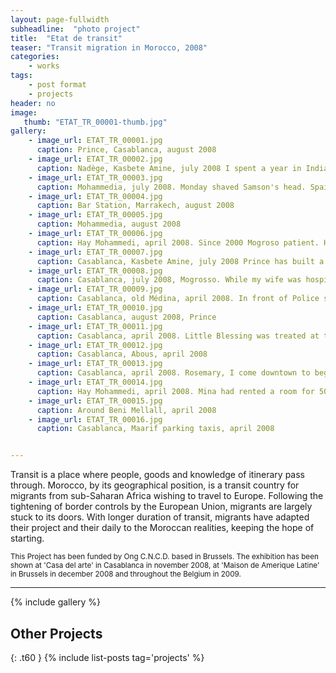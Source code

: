 ```yaml
---
layout: page-fullwidth
subheadline:  "photo project"
title:  "Etat de transit"
teaser: "Transit migration in Morocco, 2008"
categories:
    - works
tags:
    - post format
    - projects
header: no
image:
   thumb: "ETAT_TR_00001-thumb.jpg"
gallery:
    - image_url: ETAT_TR_00001.jpg
      caption: Prince, Casablanca, august 2008
    - image_url: ETAT_TR_00002.jpg
      caption: Nadège, Kasbete Amine, july 2008 I spent a year in India. My friend convinced me to leave for Europe. Just arrived, we took a hotel room. Few days later he disappeared with all the money for the crossing. I am afraid to go out alone in the neighborhood
    - image_url: ETAT_TR_00003.jpg
      caption: Mohammedia, july 2008. Monday shaved Samson's head. Spain, Belgium, Italy ... anywhere, that is enough, leave this country! Here we spent the day doing nothing, among compatriots ...
    - image_url: ETAT_TR_00004.jpg
      caption: Bar Station, Marrakech, august 2008
    - image_url: ETAT_TR_00005.jpg
      caption: Mohammedia, august 2008
    - image_url: ETAT_TR_00006.jpg
      caption: Hay Mohammedi, april 2008. Since 2000 Mogroso patient. He is originally from the Democratic Republic of Congo. In Morocco he met Brigitte, his wife. That day two friends came to visit him.
    - image_url: ETAT_TR_00007.jpg
      caption: Casablanca, Kasbete Amine, july 2008 Prince has built a ship with homemade equipment.To start first money and then luck
    - image_url: ETAT_TR_00008.jpg
      caption: Casablanca, july 2008, Mogrosso. While my wife was hospitalized in Oujda, my little son embarked with his aunt. He drowned with others. If Europe gave money to Morocco to stop and kill us, then it also has its responsibilities in this tragedy
    - image_url: ETAT_TR_00009.jpg
      caption: Casablanca, old Médina, april 2008. In front of Police station. Raids are regularly held in the neighborhoods of large cities. When migrants are arrested, they were driven to the Algerian border. They recrossing the border a few days or even hours.
    - image_url: ETAT_TR_00010.jpg
      caption: Casablanca, august 2008, Prince
    - image_url: ETAT_TR_00011.jpg
      caption: Casablanca, april 2008. Little Blessing was treated at the health center El_Widane. During the waiting period, children born in Morocco. The fact of having no legal existence poses enormous difficulties for treatment.
    - image_url: ETAT_TR_00012.jpg
      caption: Casablanca, Abous, april 2008
    - image_url: ETAT_TR_00013.jpg
      caption: Casablanca, april 2008. Rosemary, I come downtown to beg. Sometimes Pastor Brown helps my baby Miracle. Here is not easy especially when we encounter people who call us azzi, black in Arabic and there are even that throw stones at us
    - image_url: ETAT_TR_00014.jpg
      caption: Hay Mohammedi, april 2008. Mina had rented a room for 500 dirhams (50 euros) per month to Mogroso and his family, It was a Friday.. the warm invitation to stay for dinner with them.
    - image_url: ETAT_TR_00015.jpg
      caption: Around Beni Mellall, april 2008
    - image_url: ETAT_TR_00016.jpg
      caption: Casablanca, Maarif parking taxis, april 2008


---
```

Transit is a place where people, goods and knowledge of itinerary pass through.
Morocco, by its geographical position, is a transit country for migrants from sub-Saharan Africa wishing to travel to Europe.
Following the tightening of border controls by the European Union, migrants are largely stuck to its doors.
With longer duration of transit, migrants have adapted their project and their daily to the Moroccan realities, keeping the hope of starting.

<small>This Project has been funded by Ong C.N.C.D. based in Brussels. The exhibition has been shown at 'Casa del arte' in Casablanca in november 2008, at 'Maison de Amerique Latine' in Brussels in december 2008 and throughout the Belgium in 2009.</small>

---
{% include gallery %}













## Other Projects
{: .t60 }
{% include list-posts tag='projects' %}

